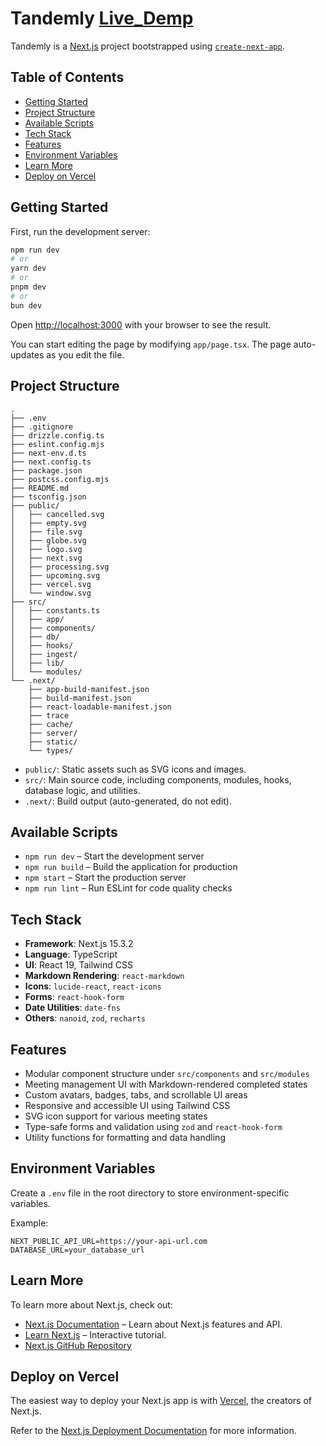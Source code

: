 # Tandemly [Live_Demp](https://tandemly-isr.vercel.app)

Tandemly is a [Next.js](https://nextjs.org) project bootstrapped using [`create-next-app`](https://nextjs.org/docs/app/api-reference/cli/create-next-app).

## Table of Contents

- [Getting Started](#getting-started)
- [Project Structure](#project-structure)
- [Available Scripts](#available-scripts)
- [Tech Stack](#tech-stack)
- [Features](#features)
- [Environment Variables](#environment-variables)
- [Learn More](#learn-more)
- [Deploy on Vercel](#deploy-on-vercel)

## Getting Started

First, run the development server:

```bash
npm run dev
# or
yarn dev
# or
pnpm dev
# or
bun dev
```

Open [http://localhost:3000](http://localhost:3000) with your browser to see the result.

You can start editing the page by modifying `app/page.tsx`. The page auto-updates as you edit the file.

## Project Structure

```
.
├── .env
├── .gitignore
├── drizzle.config.ts
├── eslint.config.mjs
├── next-env.d.ts
├── next.config.ts
├── package.json
├── postcss.config.mjs
├── README.md
├── tsconfig.json
├── public/
│   ├── cancelled.svg
│   ├── empty.svg
│   ├── file.svg
│   ├── globe.svg
│   ├── logo.svg
│   ├── next.svg
│   ├── processing.svg
│   ├── upcoming.svg
│   ├── vercel.svg
│   └── window.svg
├── src/
│   ├── constants.ts
│   ├── app/
│   ├── components/
│   ├── db/
│   ├── hooks/
│   ├── ingest/
│   ├── lib/
│   └── modules/
└── .next/
    ├── app-build-manifest.json
    ├── build-manifest.json
    ├── react-loadable-manifest.json
    ├── trace
    ├── cache/
    ├── server/
    ├── static/
    └── types/
```

- `public/`: Static assets such as SVG icons and images.  
- `src/`: Main source code, including components, modules, hooks, database logic, and utilities.  
- `.next/`: Build output (auto-generated, do not edit).  

## Available Scripts

- `npm run dev` – Start the development server  
- `npm run build` – Build the application for production  
- `npm start` – Start the production server  
- `npm run lint` – Run ESLint for code quality checks  

## Tech Stack

- **Framework**: Next.js 15.3.2  
- **Language**: TypeScript  
- **UI**: React 19, Tailwind CSS  
- **Markdown Rendering**: `react-markdown`  
- **Icons**: `lucide-react`, `react-icons`  
- **Forms**: `react-hook-form`  
- **Date Utilities**: `date-fns`  
- **Others**: `nanoid`, `zod`, `recharts`

## Features

- Modular component structure under `src/components` and `src/modules`
- Meeting management UI with Markdown-rendered completed states
- Custom avatars, badges, tabs, and scrollable UI areas
- Responsive and accessible UI using Tailwind CSS
- SVG icon support for various meeting states
- Type-safe forms and validation using `zod` and `react-hook-form`
- Utility functions for formatting and data handling

## Environment Variables

Create a `.env` file in the root directory to store environment-specific variables.

Example:

```
NEXT_PUBLIC_API_URL=https://your-api-url.com
DATABASE_URL=your_database_url
```

## Learn More

To learn more about Next.js, check out:

- [Next.js Documentation](https://nextjs.org/docs) – Learn about Next.js features and API.
- [Learn Next.js](https://nextjs.org/learn) – Interactive tutorial.
- [Next.js GitHub Repository](https://github.com/vercel/next.js)

## Deploy on Vercel

The easiest way to deploy your Next.js app is with [Vercel](https://vercel.com), the creators of Next.js.

Refer to the [Next.js Deployment Documentation](https://nextjs.org/docs/deployment) for more information.
